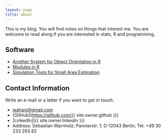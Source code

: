 ```yaml
---
layout: page
title: About
---
```


This is my blog. You will find notes on things that interest me. You are welcome
to read along if you are interested in stats, R and programming.

## Software

- [Another System for Object Orientation in R](https://cran.r-project.org/package=aoos)
- [Modules in R](https://cran.r-project.org/package=modules)
- [Simulation Tools for Small Area Estimation](https://cran.r-project.org/package=saeSim)

## Contact Information

Write an e-mail or a letter if you want to get in touch:

- <wahani@gmail.com>
- [GitHub](https://github.com/{{ site.owner.github }})
- [LinkedIn]({{ site.owner.linkedin }})
- Address: Sebastian Warnholz; Pannierstr. 1; D-12043 Berlin; Tel: +49 30 233 293 82
